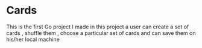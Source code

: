 # Cards

This is the first Go project I made in this project a user can create a set of cards  , shuffle them , choose a particular set of cards and can save them on his/her local machine
